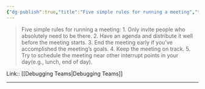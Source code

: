 ```yaml
---
{"dg-publish":true,"title":"Five simple rules for running a meeting","tags":["quotes"],"date":"2022-08-18T14:14:21+03:00","modified_at":"2022-09-03T13:32:05+03:00","permalink":"/quotes/202208181414/","dgHomeLink":false,"dgPassFrontmatter":true}
---
```



> Five simple rules for running a meeting: 1. Only invite people who absolutely need to be there. 2. Have an agenda and distribute it well before the meeting starts. 3. End the meeting early if you’ve accomplished the meeting’s goals. 4. Keep the meeting on track. 5. Try to schedule the meeting near other interrupt points in your day(e.g., lunch, end of day).

Link:: [[Debugging Teams|Debugging Teams]]

---
